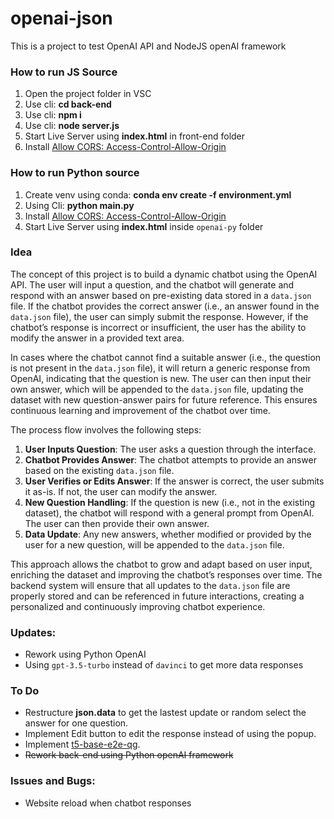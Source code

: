 
# openai-json

This is a project to test OpenAI API and NodeJS openAI framework

### How to run JS Source

1. Open the project folder in VSC
2. Use cli: **cd back-end**
3. Use cli: **npm i**
4. Use cli: **node server.js**
5. Start Live Server using **index.html** in front-end folder
6. Install [Allow CORS: Access-Control-Allow-Origin](https://chromewebstore.google.com/detail/allow-cors-access-control/lhobafahddgcelffkeicbaginigeejlf)

### How to run Python source
1. Create venv using conda: **conda env create -f environment.yml**
2. Using Cli: **python main.py**
3. Install [Allow CORS: Access-Control-Allow-Origin](https://chromewebstore.google.com/detail/allow-cors-access-control/lhobafahddgcelffkeicbaginigeejlf)
4. Start Live Server using **index.html** inside `openai-py` folder

### Idea

The concept of this project is to build a dynamic chatbot using the OpenAI API. The user will input a question, and the chatbot will generate and respond with an answer based on pre-existing data stored in a `data.json` file. If the chatbot provides the correct answer (i.e., an answer found in the `data.json` file), the user can simply submit the response. However, if the chatbot’s response is incorrect or insufficient, the user has the ability to modify the answer in a provided text area.

In cases where the chatbot cannot find a suitable answer (i.e., the question is not present in the `data.json` file), it will return a generic response from OpenAI, indicating that the question is new. The user can then input their own answer, which will be appended to the `data.json` file, updating the dataset with new question-answer pairs for future reference. This ensures continuous learning and improvement of the chatbot over time.

The process flow involves the following steps:

1.  **User Inputs Question**: The user asks a question through the interface.
2.  **Chatbot Provides Answer**: The chatbot attempts to provide an answer based on the existing `data.json` file.
3.  **User Verifies or Edits Answer**: If the answer is correct, the user submits it as-is. If not, the user can modify the answer.
4.  **New Question Handling**: If the question is new (i.e., not in the existing dataset), the chatbot will respond with a general prompt from OpenAI. The user can then provide their own answer.
5.  **Data Update**: Any new answers, whether modified or provided by the user for a new question, will be appended to the `data.json` file.

This approach allows the chatbot to grow and adapt based on user input, enriching the dataset and improving the chatbot’s responses over time. The backend system will ensure that all updates to the `data.json` file are properly stored and can be referenced in future interactions, creating a personalized and continuously improving chatbot experience.

### Updates:
- Rework using Python OpenAI
- Using `gpt-3.5-turbo` instead of `davinci` to get more data responses

### To Do
- Restructure **json.data** to get the lastest update or random select the answer for one question.
- Implement Edit button to edit the response instead of using the popup.
- Implement [t5-base-e2e-qg](https://huggingface.co/valhalla/t5-base-e2e-qg).
- ~~Rework back-end using Python openAI framework~~

### Issues and Bugs:
- Website reload when chatbot responses
